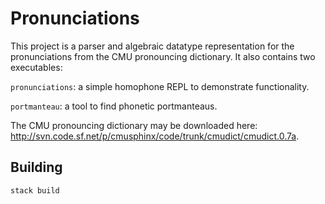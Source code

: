 # Pronunciations

This project is a parser and algebraic datatype representation for the pronunciations from the CMU pronouncing dictionary. It also contains two executables:

`pronunciations`: a simple homophone REPL to demonstrate functionality.

`portmanteau`: a tool to find phonetic portmanteaus.


The CMU pronouncing dictionary may be downloaded here: <http://svn.code.sf.net/p/cmusphinx/code/trunk/cmudict/cmudict.0.7a>.

## Building

```
stack build
```
